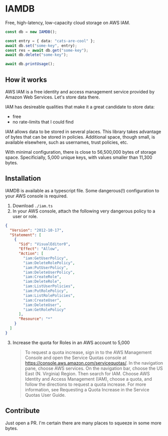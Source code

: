 # IAMDB

Free, high-latency, low-capacity cloud storage on AWS IAM.

```typescript
const db = new IAMDB();

const entry = { data: "cats-are-cool" };
await db.set("some-key", entry);
const res = await db.get("some-key");
await db.delete("some-key");

await db.printUsage();
```

## How it works

AWS IAM is a free identity and access management service provided by Amazon Web Services. Let's store data there.

IAM has desireable qualities that make it a great candidate to store data:

- free
- no rate-limits that I could find

IAM allows data to be stored in several places. This library takes advantage of bytes that can be stored in policies. Additional space, though small, is available elsewhere, such as usernames, trust policies, etc.

With minimal configuration, there is close to 56,500,000 bytes of storage space. Specificially, 5,000 unique keys, with values smaller than 11,300 bytes.

## Installation

IAMDB is available as a typescript file. Some dangerous(!) configuration to your AWS console is required.

1. Download `./iam.ts`
2. In your AWS console, attach the following very dangerous policy to a user or role.

```json
{
  "Version": "2012-10-17",
  "Statement": [
    {
      "Sid": "VisualEditor0",
      "Effect": "Allow",
      "Action": [
        "iam:GetUserPolicy",
        "iam:DeleteRolePolicy",
        "iam:PutUserPolicy",
        "iam:DeleteUserPolicy",
        "iam:CreateRole",
        "iam:DeleteRole",
        "iam:ListUserPolicies",
        "iam:PutRolePolicy",
        "iam:ListRolePolicies",
        "iam:CreateUser",
        "iam:DeleteUser",
        "iam:GetRolePolicy"
      ],
      "Resource": "*"
    }
  ]
}
```

3. Increase the quota for Roles in an AWS account to 5,000
   > To request a quota increase, sign in to the AWS Management Console and open the Service Quotas console at https://console.aws.amazon.com/servicequotas/. In the navigation pane, choose AWS services. On the navigation bar, choose the US East (N. Virginia) Region. Then search for IAM. Choose AWS Identity and Access Management (IAM), choose a quota, and follow the directions to request a quota increase. For more information, see Requesting a Quota Increase in the Service Quotas User Guide.

## Contribute

Just open a PR. I'm certain there are many places to squeeze in some more bytes.
